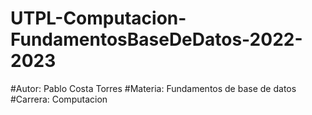 # UTPL-Computacion-FundamentosBaseDeDatos-2022-2023

#Autor: Pablo Costa Torres
#Materia: Fundamentos de base de datos
#Carrera: Computacion
